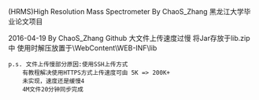 (HRMS)High Resolution Mass Spectrometer By ChaoS_Zhang 
黑龙江大学毕业论文项目

2016-04-19 By ChaoS_Zhang
	Github 大文件上传速度过慢 将Jar存放于lib.zip中 
	使用时解压放置于\WebContent\WEB-INF\lib
	
	p.s. 文件上传慢部分原因:使用SSH上传方式 
		有教程解决使用HTTPS方式上传速度可由 5K => 200K+
		未实现，速度还是缓慢4
		4M文件20分钟同步完成